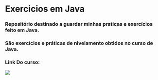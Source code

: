# Exercicios em Java

### Repositório destinado a guardar minhas praticas e exercícios feito em Java.

### São exercícios e práticas de nivelamento obtidos no curso de Java.

### Link Do curso:
<a href="https://www.udemy.com/course/java-curso-completo" target='_blank'><img src='https://img.shields.io/badge/Udemy-EC5252?style=for-the-badge&logo=Udemy&logoColor=white'></a>
